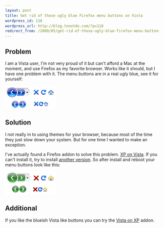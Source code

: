 ```yaml
---
layout: post
title: Get rid of those ugly blue Firefox menu buttons on Vista
wordpress_id: 118
wordpress_url: http://blog.tonotdo.com/?p=118
redirect_from: /2009/05/get-rid-of-those-ugly-blue-firefox-menu-buttons-on-vista/
---
```


## Problem
I am a Vista user, I'm not very proud of it but can't afford a Mac at the moment, and use Firefox as my favorite browser. Works like it should, but I have one problem with it. The menu buttons are in a real ugly blue, see it for yourself:

![Firefox menubar on Vista](/content/2009/05/firefox-menu-on-vista.png)

## Solution
I not really in to using themes for your browser, because most of the time they just slow down your system. But for one time I wanted to make an exception.

I've actually found a Firefox addon to solve this problem. [XP on Vista](https://addons.mozilla.org/en-US/firefox/addon/7119). If you can't install it, try to install [another version](https://addons.mozilla.org/en-US/firefox/addons/versions/7119).
So after install and reboot your menu buttons look like this:

![Firefox menubar on XP](/content/2009/05/firefox-menu-on-xp.png)

## Additional
If you like the blueish Vista like buttons you can try the [Vista on XP](https://addons.mozilla.org/en-US/firefox/addon/6839) addon.
